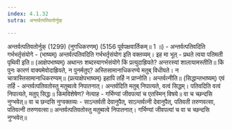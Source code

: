 ```yaml
---
index: 4.1.32
sutra: अन्तर्वत्पतिवतोर्नुक्

---
```

 अन्तर्वत्पतिवतोर्नुक् (1299) (नुगधिकरणम्) (5156 पूर्वपक्षवार्तिकम्॥ 1 ॥) - अन्तर्वत्पतिवदिति गर्भभर्तृसंयोगे - (भाष्यम्) अन्तर्वत्पतिवदिति गर्भभर्तृसंयोग इति वक्तव्यम्। इह मा भूत् - प्रथते त्वया पतिमती पृथिवी इति॥ (आक्षेपभाष्यम्) अथान्तः शब्दस्यागर्भसंयोगे किं प्रत्युदाह्रियते? अन्तरस्यां शालायामस्तीति॥ किं पुनः कारणं वाक्यमेवोदाह्रियते, न पुनर्मतुप्? अस्तिसामानाधिकरण्ये मतुब् विधीयते। न चात्रास्तिसामानाधिकरण्यम्॥ (प्रत्याक्षेपभाष्यम्) इहापि तर्हि न प्राप्नोति। अन्तर्वत्नीति॥ (सिद्धान्तभाष्यम्) एवं तर्हि - अन्तर्वत्पतिवतोस्तु मतुब्वत्वे निपातनात्। अन्तर्वदिति मतुब् निपात्यते, वत्वं सिद्धम्। पतिवदिति वत्वं निपात्यते, मतुप् सिद्धः॥ किमविशेषेण? नेत्याह - गर्भिण्यां जीवपत्यां च एतस्मिन् विषये॥ वा च च्छन्दसि नुग्भवेत्॥ वा च छन्दसि नुग्वक्तव्यः - साऽन्तर्वती देवानुपैत्, साऽन्तर्वत्नी देवानुपैत्, पतिवती तरुणवत्सा, पतिवत्नी तरुणवत्सा॥ अन्तर्वत्पतिवतोस्तु मतुब्वत्वे निपातनात्। गर्भिण्यां जीवपत्यां च वा च च्छन्दसि नुग्भवेत्॥ 